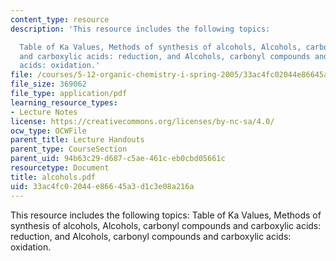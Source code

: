 ```yaml
---
content_type: resource
description: 'This resource includes the following topics:

  Table of Ka Values, Methods of synthesis of alcohols, Alcohols, carbonyl compounds
  and carboxylic acids: reduction, and Alcohols, carbonyl compounds and carboxylic
  acids: oxidation.'
file: /courses/5-12-organic-chemistry-i-spring-2005/33ac4fc02044e86645a3d1c3e08a216a_alcohols.pdf
file_size: 369062
file_type: application/pdf
learning_resource_types:
- Lecture Notes
license: https://creativecommons.org/licenses/by-nc-sa/4.0/
ocw_type: OCWFile
parent_title: Lecture Handouts
parent_type: CourseSection
parent_uid: 94b63c29-d687-c5ae-461c-eb0cbd05661c
resourcetype: Document
title: alcohols.pdf
uid: 33ac4fc0-2044-e866-45a3-d1c3e08a216a
---
```

This resource includes the following topics:
Table of Ka Values, Methods of synthesis of alcohols, Alcohols, carbonyl compounds and carboxylic acids: reduction, and Alcohols, carbonyl compounds and carboxylic acids: oxidation.